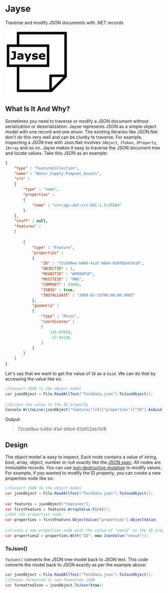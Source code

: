 # Jayse

Traverse and modify JSON documents with .NET records

![diagram](https://github.com/MelbourneDeveloper/Jayse/blob/main/Images/IconSmall.png) 

## What Is It And Why?
Sometimes you need to traverse or modify a JSON document without serialization or deserialization. Jayse represents JSON as a simple object model with one record and one enum. The existing libraries like JSON.Net don't do this very well and can be clunky to traverse. For example, inspecting a JSON tree with Json.Net involves `JObject`, `JToken`, `JProperty`, `JArray` and so on. Jayse makes it easy to traverse the JSON document tree and locate values. Take this JSON as an example:

```JSON
{
    "type" : "FeatureCollection",
    "name" : "Water_Supply_Pumpset_Assets",
    "crs" : 
    {
        "type" : "name",
        "properties" : 
        {
            "name" : "urn:ogc:def:crs:OGC:1.3:CRS84"
        }
    },
    "stuff" : null,
    "features" : 
    [
        
        {
            "type" : "Feature",
            "properties" : 
            {
                "ID" : "72cdd9ee-b48d-41af-b6b4-63df02eb7e18",
                "OBJECTID" : 1,
                "MXUNITID" : "WP099P1P",
                "MXSITEID" : "MWS",
                "COMPKEY" : 53884,
                "ISBIG" : true,
                "INSTALLDATE" : "2009-02-15T00:00:00.000Z"
            },
            "geometry" : 
            {
                "type" : "Point",
                "coordinates" : 
                [
                    145.07016,
                    -37.64136
                ]
            }
        }
    ]
}
```

Let's say that we want to get the value of `ID` as a `Guid`. We can do that by accessing the value like so:

```cs
//Convert JSON to the object model
var jsonObject = File.ReadAllText("TestData.json").ToJsonObject();

//Access the value in the ID property
Console.WriteLine(jsonObject["features"][0]["properties"]["ID"].AsGuid().ToString());
```

Output:

> 72cdd9ee-b48d-41af-b6b4-63df02eb7e18

## Design

The object model is easy to inspect. Each node contains a value of string, bool, array, object, number or null exactly like  the [JSON spec](https://www.json.org/json-en.html). All nodes are immutable records. You can use [non-destructive mutation](https://docs.microsoft.com/en-us/dotnet/csharp/whats-new/tutorials/records#non-destructive-mutation) to modify values. For example, if you wanted to modify the ID property, you can create a new properties node like so:

```cs
//Convert JSON to the object model
var jsonObject = File.ReadAllText("TestData.json").ToJsonObject();

var features = jsonObject["features"];
var firstFeature = features.ArrayValue.First();
//Get the properties node
var properties = firstFeature.ObjectValue["properties"].ObjectValue;

//Create a new properties node with the value of "newid" as the ID property
var properties2 = properties.With("ID", new JsonValue("newid"));
```

### ToJson()

`ToJson()` converts the JSON tree model back to JSON text. This code converts the model back to JSON exactly as per the example above:

```cs
var jsonObject = File.ReadAllText("TestData.json").ToJsonObject();
//Choose formatted or non-formatted JSON
var formattedJson = jsonObject.ToJson(true);
```

